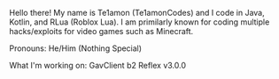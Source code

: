 Hello there! My name is Te1amon (Te1amonCodes) and I code in Java, Kotlin, and RLua (Roblox Lua). I am primilarly known for coding multiple hacks/exploits for video games such as Minecraft.

Pronouns: He/Him (Nothing Special)

What I'm working on:
GavClient b2
Reflex v3.0.0
